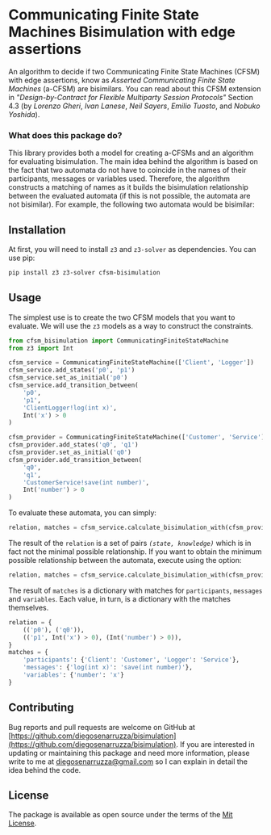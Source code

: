 # Communicating Finite State Machines Bisimulation with edge assertions

An algorithm to decide if two Communicating Finite State Machines (CFSM) with edge assertions,
know as _Asserted Communicating Finite State Machines_ (a-CFSM) are bisimilars.
You can read about this CFSM extension in *"Design-by-Contract for Flexible Multiparty Session Protocols"* Section 4.3 (by *Lorenzo Gheri*, *Ivan Lanese*, *Neil Sayers*, *Emilio Tuosto*, and *Nobuko Yoshida*). 


### What does this package do?
This library provides both a model for creating a-CFSMs and an algorithm for evaluating bisimulation. The main idea behind the algorithm is based on the fact that two automata do not have to coincide in the names of their participants, messages or variables used. Therefore, the algorithm constructs a matching of names as it builds the bisimulation relationship between the evaluated automata (if this is not possible, the automata are not bisimilar). 
For example, the following two automata would be bisimilar:


## Installation

At first, you will need to install `z3` and `z3-solver` as dependencies. You can use pip:

```bash
pip install z3 z3-solver cfsm-bisimulation
```

## Usage

The simplest use is to create the two CFSM models that you want to evaluate. We will use the `z3` models as a way to construct the constraints.
```py
from cfsm_bisimulation import CommunicatingFiniteStateMachine
from z3 import Int

cfsm_service = CommunicatingFiniteStateMachine(['Client', 'Logger'])
cfsm_service.add_states('p0', 'p1')
cfsm_service.set_as_initial('p0')
cfsm_service.add_transition_between(
    'p0',
    'p1',
    'ClientLogger!log(int x)',
    Int('x') > 0
)

cfsm_provider = CommunicatingFiniteStateMachine(['Customer', 'Service'])
cfsm_provider.add_states('q0', 'q1')
cfsm_provider.set_as_initial('q0')
cfsm_provider.add_transition_between(
    'q0',
    'q1',
    'CustomerService!save(int number)',
    Int('number') > 0
)
```

To evaluate these automata, you can simply:

```py
relation, matches = cfsm_service.calculate_bisimulation_with(cfsm_provider)
```

The result of the `relation` is a set of pairs *`(state, knowledge)`* which is in fact not the minimal possible relationship. If you want to obtain the minimum possible relationship between the automata, execute using the option:
```py
relation, matches = cfsm_service.calculate_bisimulation_with(cfsm_provider, minimize=True)
```
The result of `matches` is a dictionary with matches for `participants`, `messages` and `variables`. Each value, in turn, is a dictionary with the matches themselves.
```py
relation = {
    (('p0'), ('q0')),
    (('p1', Int('x') > 0), (Int('number') > 0)),
}
matches = {
    'participants': {'Client': 'Customer', 'Logger': 'Service'},
    'messages': {'log(int x)': 'save(int number)'},
    'variables': {'number': 'x'}
}
```

## Contributing
Bug reports and pull requests are welcome on GitHub at [https://github.com/diegosenarruzza/bisimulation](https://github.com/diegosenarruzza/bisimulation).
If you are interested in updating or maintaining this package and need more information, please write to me at diegosenarruzza@gmail.com so I can explain in detail the idea behind the code.

## License
The package is available as open source under the terms of the [Mit License](https://opensource.org/license/mit/).